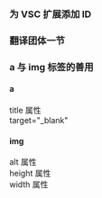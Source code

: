 ### 为 VSC 扩展添加 ID

### 翻译团体一节

### a 与 img 标签的善用

#### a

title 属性
<br>
target="_blank"

#### img

alt 属性
<br>
height 属性
<br>
width 属性
